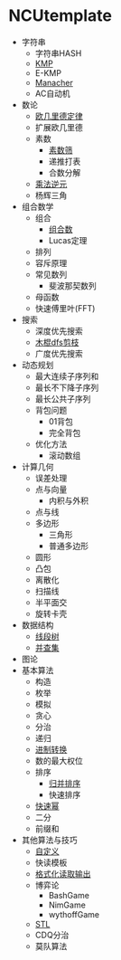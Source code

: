 # NCUtemplate

* 字符串
    * 字符串HASH
    * [KMP](https://github.com/haoran-mc/NCUtemplate/blob/main/bin/字符串-KMP.markdown)
    * E-KMP
    * [Manacher](https://github.com/haoran-mc/NCUtemplate/blob/main/bin/字符串-Manacher.markdown)
    * AC自动机
* 数论
    * [欧几里德定律](https://github.com/haoran-mc/NCUtemplate/blob/main/bin/数论-欧几里德定律.markdown)
    * 扩展欧几里德
    * 素数
        * [素数筛](https://github.com/haoran-mc/NCUtemplate/blob/main/bin/数论-素数筛.markdown)
        * 递推打表
        * 合数分解
    * [乘法逆元](https://github.com/haoran-mc/NCUtemplate/blob/main/bin/数论-乘法逆元.markdown)
    * 杨辉三角
* 组合数学
    * 组合
        * [组合数](https://github.com/haoran-mc/NCUtemplate/blob/main/bin/组合数学-组合数.markdown)
        * Lucas定理
    * 排列
    * 容斥原理
    * 常见数列
        * 斐波那契数列
    * 母函数
    * 快速傅里叶(FFT)
* 搜索
    * 深度优先搜索
    * [木棍dfs剪枝](https://github.com/haoran-mc/NCUtemplate/blob/main/bin/搜索-木棍dfs剪枝.markdown)
    * 广度优先搜索
* 动态规划
    * 最大连续子序列和
    * 最长不下降子序列
    * 最长公共子序列
    * 背包问题
        * 01背包
        * 完全背包
    * 优化方法
        * 滚动数组
* 计算几何
    * 误差处理
    * 点与向量
        * 内积与外积
    * 点与线
    * 多边形
        * 三角形
        * 普通多边形
    * 圆形
    * 凸包
    * 离散化
    * 扫描线
    * 半平面交
    * 旋转卡壳
* 数据结构
    * [线段树](https://github.com/haoran-mc/NCUtemplate/blob/main/bin/数据结构-线段树.markdown)
    * [并查集](https://github.com/haoran-mc/NCUtemplate/blob/main/bin/数据结构-并查集.markdown)
* 图论
* 基本算法
    * 构造
    * 枚举
    * 模拟
    * 贪心
    * 分治
    * 递归
    * [进制转换](https://github.com/haoran-mc/NCUtemplate/blob/main/bin/基本算法-进制转换.markdown)
    * 数的最大权位
    * 排序
        * [归并排序](https://github.com/haoran-mc/NCUtemplate/blob/main/bin/基本算法-归并排序.markdown)
        * 快速排序
    * [快速幂](https://github.com/haoran-mc/NCUtemplate/blob/main/bin/基本算法-快速幂.markdown)
    * 二分
    * 前缀和
* 其他算法与技巧
    * [自定义](https://github.com/haoran-mc/NCUtemplate/blob/main/bin/--自定义.markdown)
    * 快读模板
    * [格式化读取输出](https://github.com/haoran-mc/NCUtemplate/blob/main/bin/--格式化读取输出.markdown)
    * 博弈论
        * BashGame
        * NimGame
        * wythoffGame
    * [STL](https://github.com/haoran-mc/NCUtemplate/blob/main/bin/--STL.markdown)
    * CDQ分治
    * 莫队算法
